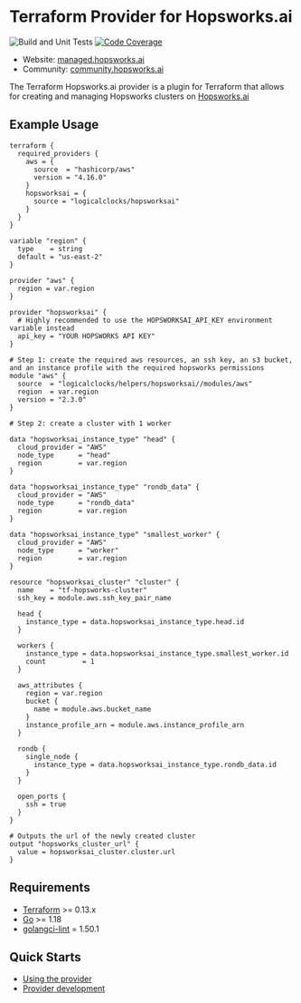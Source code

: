 # Terraform Provider for Hopsworks.ai

![Build and Unit Tests](https://github.com/logicalclocks/terraform-provider-hopsworksai/actions/workflows/unit-test.yml/badge.svg) [![Code Coverage](https://codecov.io/gh/logicalclocks/terraform-provider-hopsworksai/branch/main/graph/badge.svg)](https://codecov.io/gh/logicalclocks/terraform-provider-hopsworksai)

- Website: [managed.hopsworks.ai](https://managed.hopsworks.ai/)
- Community: [community.hopsworks.ai](https://community.hopsworks.ai/)

The Terraform Hopsworks.ai provider is a plugin for Terraform that allows for creating and managing Hopsworks clusters on [Hopsworks.ai](http://managed.hopsworks.ai/)

## Example Usage 

```hcl
terraform {
  required_providers {
    aws = {
      source  = "hashicorp/aws"
      version = "4.16.0"
    }
    hopsworksai = {
      source = "logicalclocks/hopsworksai"
    }
  }
}

variable "region" {
  type    = string
  default = "us-east-2"
}

provider "aws" {
  region = var.region
}

provider "hopsworksai" {
  # Highly recommended to use the HOPSWORKSAI_API_KEY environment variable instead
  api_key = "YOUR HOPSWORKS API KEY"
}

# Step 1: create the required aws resources, an ssh key, an s3 bucket, and an instance profile with the required hopsworks permissions
module "aws" {
  source  = "logicalclocks/helpers/hopsworksai//modules/aws"
  region  = var.region
  version = "2.3.0"
}

# Step 2: create a cluster with 1 worker

data "hopsworksai_instance_type" "head" {
  cloud_provider = "AWS"
  node_type      = "head"
  region         = var.region
}

data "hopsworksai_instance_type" "rondb_data" {
  cloud_provider = "AWS"
  node_type      = "rondb_data"
  region         = var.region
}

data "hopsworksai_instance_type" "smallest_worker" {
  cloud_provider = "AWS"
  node_type      = "worker"
  region         = var.region
}

resource "hopsworksai_cluster" "cluster" {
  name    = "tf-hopsworks-cluster"
  ssh_key = module.aws.ssh_key_pair_name

  head {
    instance_type = data.hopsworksai_instance_type.head.id
  }

  workers {
    instance_type = data.hopsworksai_instance_type.smallest_worker.id
    count         = 1
  }

  aws_attributes {
    region = var.region
    bucket {
      name = module.aws.bucket_name
    }
    instance_profile_arn = module.aws.instance_profile_arn
  }

  rondb {
    single_node {
      instance_type = data.hopsworksai_instance_type.rondb_data.id
    }
  }
  
  open_ports {
    ssh = true
  }
}

# Outputs the url of the newly created cluster 
output "hopsworks_cluster_url" {
  value = hopsworksai_cluster.cluster.url
}
```

## Requirements

-	[Terraform](https://www.terraform.io/downloads.html) >= 0.13.x
-	[Go](https://golang.org/doc/install) >= 1.18
-	[golangci-lint](https://golangci-lint.run/usage/install/) = 1.50.1


## Quick Starts

- [Using the provider](https://registry.terraform.io/providers/logicalclocks/hopsworksai/latest/docs)
- [Provider development](DEVELOPMENT.md)

